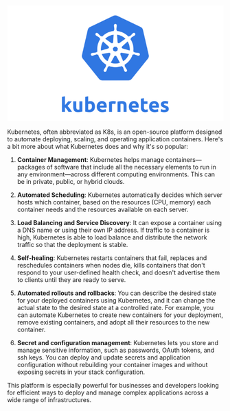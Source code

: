 ![kubernetes](../.gitbook/assets/72-Kubernetes_New.png)

Kubernetes, often abbreviated as K8s, is an open-source platform designed to automate deploying, scaling, and operating application containers. Here's a bit more about what Kubernetes does and why it's so popular:

1. **Container Management**: Kubernetes helps manage containers—packages of software that include all the necessary elements to run in any environment—across different computing environments. This can be in private, public, or hybrid clouds.

2. **Automated Scheduling**: Kubernetes automatically decides which server hosts which container, based on the resources (CPU, memory) each container needs and the resources available on each server.

3. **Load Balancing and Service Discovery**: It can expose a container using a DNS name or using their own IP address. If traffic to a container is high, Kubernetes is able to load balance and distribute the network traffic so that the deployment is stable.

4. **Self-healing**: Kubernetes restarts containers that fail, replaces and reschedules containers when nodes die, kills containers that don't respond to your user-defined health check, and doesn't advertise them to clients until they are ready to serve.

5. **Automated rollouts and rollbacks**: You can describe the desired state for your deployed containers using Kubernetes, and it can change the actual state to the desired state at a controlled rate. For example, you can automate Kubernetes to create new containers for your deployment, remove existing containers, and adopt all their resources to the new container.

6. **Secret and configuration management**: Kubernetes lets you store and manage sensitive information, such as passwords, OAuth tokens, and ssh keys. You can deploy and update secrets and application configuration without rebuilding your container images and without exposing secrets in your stack configuration.

This platform is especially powerful for businesses and developers looking for efficient ways to deploy and manage complex applications across a wide range of infrastructures.